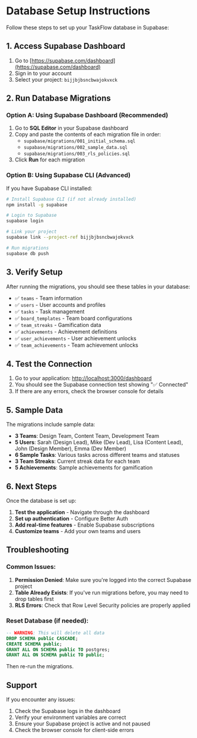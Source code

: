 # Database Setup Instructions

Follow these steps to set up your TaskFlow database in Supabase:

## 1. Access Supabase Dashboard

1. Go to [https://supabase.com/dashboard](https://supabase.com/dashboard)
2. Sign in to your account
3. Select your project: `bijjbjbsncbwajokvxck`

## 2. Run Database Migrations

### Option A: Using Supabase Dashboard (Recommended)

1. Go to **SQL Editor** in your Supabase dashboard
2. Copy and paste the contents of each migration file in order:
   - `supabase/migrations/001_initial_schema.sql`
   - `supabase/migrations/002_sample_data.sql`
   - `supabase/migrations/003_rls_policies.sql`
3. Click **Run** for each migration

### Option B: Using Supabase CLI (Advanced)

If you have Supabase CLI installed:

```bash
# Install Supabase CLI (if not already installed)
npm install -g supabase

# Login to Supabase
supabase login

# Link your project
supabase link --project-ref bijjbjbsncbwajokvxck

# Run migrations
supabase db push
```

## 3. Verify Setup

After running the migrations, you should see these tables in your database:

- ✅ `teams` - Team information
- ✅ `users` - User accounts and profiles
- ✅ `tasks` - Task management
- ✅ `board_templates` - Team board configurations
- ✅ `team_streaks` - Gamification data
- ✅ `achievements` - Achievement definitions
- ✅ `user_achievements` - User achievement unlocks
- ✅ `team_achievements` - Team achievement unlocks

## 4. Test the Connection

1. Go to your application: [http://localhost:3000/dashboard](http://localhost:3000/dashboard)
2. You should see the Supabase connection test showing "✅ Connected"
3. If there are any errors, check the browser console for details

## 5. Sample Data

The migrations include sample data:

- **3 Teams**: Design Team, Content Team, Development Team
- **5 Users**: Sarah (Design Lead), Mike (Dev Lead), Lisa (Content Lead), John (Design Member), Emma (Dev Member)
- **6 Sample Tasks**: Various tasks across different teams and statuses
- **3 Team Streaks**: Current streak data for each team
- **5 Achievements**: Sample achievements for gamification

## 6. Next Steps

Once the database is set up:

1. **Test the application** - Navigate through the dashboard
2. **Set up authentication** - Configure Better Auth
3. **Add real-time features** - Enable Supabase subscriptions
4. **Customize teams** - Add your own teams and users

## Troubleshooting

### Common Issues:

1. **Permission Denied**: Make sure you're logged into the correct Supabase project
2. **Table Already Exists**: If you've run migrations before, you may need to drop tables first
3. **RLS Errors**: Check that Row Level Security policies are properly applied

### Reset Database (if needed):

```sql
-- WARNING: This will delete all data
DROP SCHEMA public CASCADE;
CREATE SCHEMA public;
GRANT ALL ON SCHEMA public TO postgres;
GRANT ALL ON SCHEMA public TO public;
```

Then re-run the migrations.

## Support

If you encounter any issues:

1. Check the Supabase logs in the dashboard
2. Verify your environment variables are correct
3. Ensure your Supabase project is active and not paused
4. Check the browser console for client-side errors
